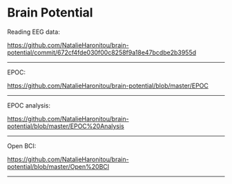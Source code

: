 # Brain Potential

Reading EEG data: 

https://github.com/NatalieHaronitou/brain-potential/commit/672cf4fde030f00c8258f9a18e47bcdbe2b3955d

____________________________________________________________________________________________________________________________________________________________________

EPOC:

https://github.com/NatalieHaronitou/brain-potential/blob/master/EPOC

____________________________________________________________________________________________________________________________________________________________________

EPOC analysis:

https://github.com/NatalieHaronitou/brain-potential/blob/master/EPOC%20Analysis

____________________________________________________________________________________________________________________________________________________________________

Open BCI:

https://github.com/NatalieHaronitou/brain-potential/blob/master/Open%20BCI

____________________________________________________________________________________________________________________________________________________________________


